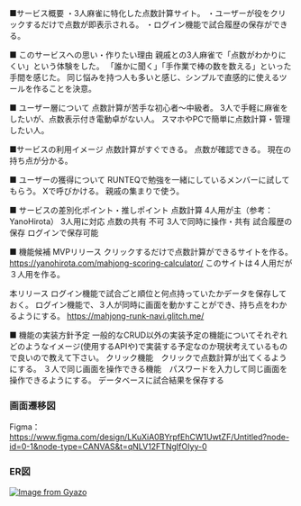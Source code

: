 ■サービス概要
・3人麻雀に特化した点数計算サイト。
・ユーザーが役をクリックするだけで点数が即表示される。
・ログイン機能で試合履歴の保存ができる。

■ このサービスへの思い・作りたい理由
親戚との3人麻雀で「点数がわかりにくい」という体験をした。
「誰かに聞く」「手作業で棒の数を数える」といった手間を感じた。
同じ悩みを持つ人も多いと感じ、シンプルで直感的に使えるツールを作ることを決意。

■ ユーザー層について
点数計算が苦手な初心者〜中級者。
3人で手軽に麻雀をしたいが、点数表示付き電動卓がない人。
スマホやPCで簡単に点数計算・管理したい人。

■サービスの利用イメージ
点数計算がすぐできる。
点数が確認できる。
現在の持ち点が分かる。

■ ユーザーの獲得について
RUNTEQで勉強を一緒にしているメンバーに試してもらう。
Xで呼びかける。
親戚の集まりで使う。

■ サービスの差別化ポイント・推しポイント
点数計算	4人用が主（参考：YanoHirota）	3人用に対応
点数の共有	不可	3人で同時に操作・共有
試合履歴の保存	ログインで保存可能

■ 機能候補
MVPリリース
クリックするだけで点数計算ができるサイトを作る。
https://yanohirota.com/mahjong-scoring-calculator/
このサイトは４人用だが３人用を作る。

本リリース
ログイン機能で試合ごと順位と何点持っていたかデータを保存しておく。
ログイン機能で、３人が同時に画面を動かすことができ、持ち点をわかるようにする。
https://mahjong-runk-navi.glitch.me/

■ 機能の実装方針予定
一般的なCRUD以外の実装予定の機能についてそれぞれどのようなイメージ(使用するAPIや)で実装する予定なのか現状考えているもので良いので教えて下さい。
クリック機能　クリックで点数計算が出てくるようにする。
３人で同じ画面を操作できる機能　パスワードを入力して同じ画面を操作できるようにする。
データベースに試合結果を保存する

### 画面遷移図
Figma：https://www.figma.com/design/LKuXiA0BYrpfEhCW1UwtZF/Untitled?node-id=0-1&node-type=CANVAS&t=qNLV12FTNgIfOIyy-0

### ER図
[![Image from Gyazo](https://i.gyazo.com/344145391bd605d3f23036e32ce3ac49.png)](https://gyazo.com/344145391bd605d3f23036e32ce3ac49)
